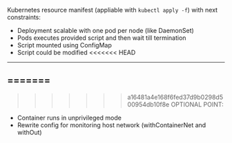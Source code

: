 Kubernetes resource manifest (appliable with `kubectl apply -f`) with next constraints:
- Deployment scalable with one pod per node (like DaemonSet)
- Pods executes provided script and then wait till termination
- Script mounted using ConfigMap
- Script could be modified
<<<<<<< HEAD

-----------------------------------

=======
-----------------------------------
>>>>>>> a16481a4e168f6fed37d9b0298d500954db10f8e
OPTIONAL POINT:
- Container runs in unprivileged mode
- Rewrite config for monitoring host network (withContainerNet and withOut)
